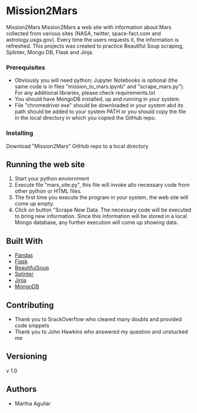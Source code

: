 # Mission2Mars
Mission2Mars Mission2Mars a web site with information about Mars collected from various sites (NASA, twitter, space-fact.com and astrology.usgs.gov). Every time the users requests it, the information is refreshed. This projects was created to practice Beautiful Soup scraping, Splinter, Mongo DB, Flask and Jinja.

### Prerequisites

* Obviously you will need python; Jupyter Notebooks is optional (the same code is in files "mission_to_mars.ipynb" and "scrape_mars.py"). For any additional libraries, please check requirements.txt
* You should have MongoDB installed, up and running in your system.
* File "chromedriver.exe" should be downloaded in your system abd its path should be added to your system PATH or you should copy the file in the local directory in which you copied the GitHub repo.

### Installing

Download "Mission2Mars" GitHub repo to a local directory

## Running the web site

1. Start your python enviornment
2. Execute file "mars_site.py", this file will invoke allo necessary code from other python or HTML files. 
3. The first time you execute the program in your system, the web site will come up empty.
4. Click on button "Scrape New Data. The necessary code will be executed to bring new information. Since this information will be stored in a local Mongo database, any further execution will come up showing data.

## Built With

* [Pandas](https://pandas.pydata.org/)
* [Flask](https://flask.palletsprojects.com/en/1.1.x/) 
* [BeautifulSoup](https://www.crummy.com/software/BeautifulSoup/bs4/doc/) 
* [Splinter](https://splinter.readthedocs.io/en/latest/) 
* [Jinja](https://jinja.palletsprojects.com/en/2.10.x/) 
* [MongoDB](https://docs.mongodb.com/) 


## Contributing

* Thank you to SrackOverflow who cleared many doubts and provided code snippets
* Thank you to John Hawkins who answered my question and unstucked me 

## Versioning

v 1.0

## Authors

* Martha Aguilar
